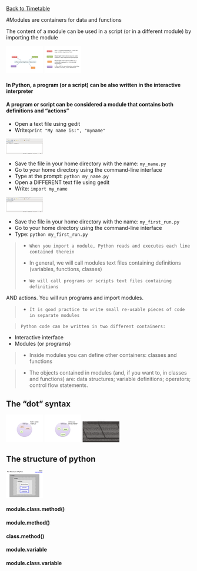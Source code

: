 <a href="https://github.com/Pfern/BPBR16-Bioinformatics-using-Python-for-Biomedical-Researchers#this-repository-is-for-the-course-materials-and-it-is-organized-as-follows"> Back to Timetable</a>


#Modules are containers for data and functions

The content of a module can be used in a script (or in a different module) by importing the module

<img src="../../img/pm1.png" alt="slot" style="width: 100px;"/>


<img src="../../img/pm2.png" alt="slot" style="width: 100px;"/>


#### In Python, a program (or a script) can be also written in the interactive interpreter



#### A program or script can be considered a module that contains both definitions and “actions”

-   Open a text file using gedit
-   Write:`print "My name is:", "myname"`

<img src="../../img/pm3.png" alt="slot" style="width: 100px;"/>

-   Save the file in your home directory with the name: `my_name.py`
-   Go to your home directory using the command-line interface
-   Type at the prompt: `python my_name.py`
-   Open a DIFFERENT text file using gedit
-   Write: `import my_name`

<img src="../../img/pm4.png" alt="slot" style="width: 100px;"/>

-   Save the file in your home directory with the name: `my_first_run.py`
-    Go to your home directory using the command-line interface
-    Type: `python my_first_run.py`


>-     When you import a module, Python reads and executes each line contained therein
>
>-   In general, we will call modules text files containing definitions (variables, functions, classes)
>
>-     We will call programs or scripts text files containing definitions
AND actions. You will run programs and import modules.
>-     It is good practice to write small re-usable pieces of code in separate modules

>     Python code can be written in two different containers:
- Interactive interface
- Modules (or programs)
> -    Inside modules you can define other containers: classes and functions

>-    The objects contained in modules (and, if you want to, in classes
and functions) are: data structures; variable definitions;
operators; control flow statements.


## The “dot” syntax

<img src="../../img/pm5.png" alt="slot" style="width: 100px;"/>

<img src="../../img/pm6.png" alt="slot" style="width: 100px;"/>

<img src="../../img/pm7.png" alt="slot" style="width: 100px;"/>

## The structure of python
<img src="../../img/pm8.png" alt="slot" style="width: 100px;"/>


#### module.class.method()
#### module.method()
#### class.method()
#### module.variable
#### module.class.variable
